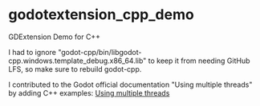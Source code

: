 # godotextension_cpp_demo
 GDExtension Demo for C++

I had to ignore "godot-cpp/bin/libgodot-cpp.windows.template_debug.x86_64.lib" to keep it from needing GitHub LFS, so make sure to rebuild godot-cpp.

I contributed to the Godot official documentation "Using multiple threads" by adding C++ examples: [Using multiple threads](https://docs.godotengine.org/en/stable/tutorials/performance/using_multiple_threads.html)
